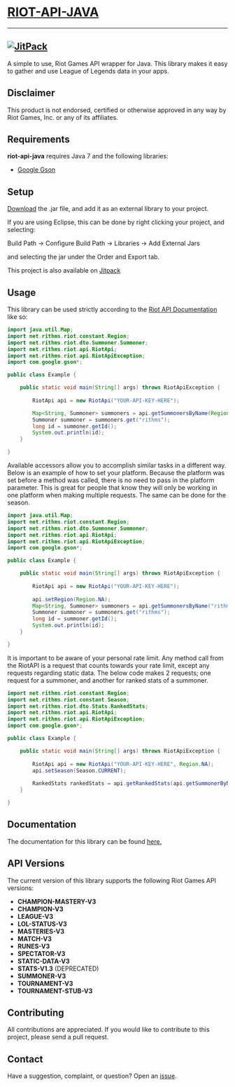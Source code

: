 # [RIOT-API-JAVA](http://taycaldwell.com/riot-api-java/)
----------
[![JitPack](https://img.shields.io/github/tag/rithms/riot-api-java.svg?label=maven)](https://jitpack.io/#rithms/riot-api-java/v3.9.0)
----------

A simple to use, Riot Games API wrapper for Java.
This library makes it easy to gather and use League of Legends data in your apps.

## Disclaimer
This product is not endorsed, certified or otherwise approved in any way by Riot Games, Inc. or any of its affiliates.

## Requirements

**riot-api-java** requires Java 7 and the following libraries:
- [Google Gson](https://code.google.com/p/google-gson/)

## Setup

[Download](https://github.com/taycaldwell/riot-api-java/releases) the .jar file, and add it as an external library to your project.

If you are using Eclipse, this can be done by right clicking your project, and selecting:

Build Path -> Configure Build Path -> Libraries -> Add External Jars

and selecting the jar under the Order and Export tab.


This project is also available on [Jitpack](https://jitpack.io/#rithms/riot-api-java/v3.9.0)

## Usage

This library can be used strictly according to the [Riot API Documentation](https://developer.riotgames.com/api/methods) like so:

```java
import java.util.Map;
import net.rithms.riot.constant.Region;
import net.rithms.riot.dto.Summoner.Summoner;
import net.rithms.riot.api.RiotApi;
import net.rithms.riot.api.RiotApiException;
import com.google.gson*;

public class Example {

	public static void main(String[] args) throws RiotApiException {
		
		RiotApi api = new RiotApi("YOUR-API-KEY-HERE");

		Map<String, Summoner> summoners = api.getSummonersByName(Region.NA, "rithms, tryndamere");
		Summoner summoner = summoners.get("rithms");
		long id = summoner.getId();
		System.out.println(id);
	}

}

```


Available accessors allow you to accomplish similar tasks in a different way.
Below is an example of how to set your platform. Because the platform was set before a method was called, there is no need to pass in the platform parameter. This is great for people that know they will only be working in one platform when making multiple requests. The same can be done for the season.


```java
import java.util.Map;
import net.rithms.riot.constant.Region;
import net.rithms.riot.dto.Summoner.Summoner;
import net.rithms.riot.api.RiotApi;
import net.rithms.riot.api.RiotApiException;
import com.google.gson*;

public class Example {

	public static void main(String[] args) throws RiotApiException {
		
		RiotApi api = new RiotApi("YOUR-API-KEY-HERE");
		
		api.setRegion(Region.NA);
		Map<String, Summoner> summoners = api.getSummonersByName("rithms, tryndamere");
		Summoner summoner = summoners.get("rithms");
		long id = summoner.getId();
		System.out.println(id);
	}

}

```


It is important to be aware of your personal rate limit. Any method call from the RiotAPI is a request that counts towards your rate limit, except any requests regarding static data. The below code makes 2 requests; one request for a summoner, and another for ranked stats of a summoner.



```java
import net.rithms.riot.constant.Region;
import net.rithms.riot.constant.Season;
import net.rithms.riot.dto.Stats.RankedStats;
import net.rithms.riot.api.RiotApi;
import net.rithms.riot.api.RiotApiException;
import com.google.gson*;

public class Example {

	public static void main(String[] args) throws RiotApiException {
		
		RiotApi api = new RiotApi("YOUR-API-KEY-HERE", Region.NA);
		api.setSeason(Season.CURRENT);
		
		RankedStats rankedStats = api.getRankedStats(api.getSummonerByName("rithms").getId());
	}

}

```

## Documentation
The documentation for this library can be found [here.](http://taycaldwell.com/riot-api-java/doc/)

## API Versions
The current version of this library supports the following Riot Games API versions:
- **CHAMPION-MASTERY-V3**
- **CHAMPION-V3**
- **LEAGUE-V3**
- **LOL-STATUS-V3**
- **MASTERIES-V3**
- **MATCH-V3**
- **RUNES-V3**
- **SPECTATOR-V3**
- **STATIC-DATA-V3**
- **STATS-V1.3** (DEPRECATED)
- **SUMMONER-V3**
- **TOURNAMENT-V3**
- **TOURNAMENT-STUB-V3**

## Contributing
All contributions are appreciated.
If you would like to contribute to this project, please send a pull request.

## Contact
Have a suggestion, complaint, or question? Open an [issue](https://github.com/taycaldwell/riot-api-java/issues).
